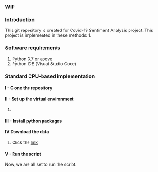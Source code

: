 ### **WIP**

### **Introduction**
This git repository is created for Covid-19 Sentiment Analysis project. This project is implemented in these methods:
1. 


### **Software requirements**
1. Python 3.7 or above
2. Python IDE (Visual Studio Code)

### **Standard CPU-based implementation**

#### **I - Clone the repository**

#### **II - Set up the virtual environment**
1. 
   
#### **III - Install python packages**
      
#### **IV Download the data**
1. Click the [link](LINK)

#### **V - Run the script**
Now, we are all set to run the script.

